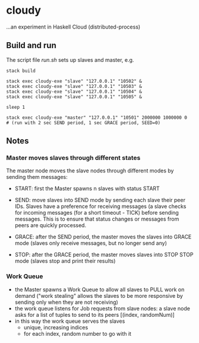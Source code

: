 # cloudy

...an experiment in Haskell Cloud (distributed-process)

## Build and run

The script file _run.sh_ sets up slaves and master, e.g.

	stack build

	stack exec cloudy-exe "slave" "127.0.0.1" "10502" &
	stack exec cloudy-exe "slave" "127.0.0.1" "10503" &
	stack exec cloudy-exe "slave" "127.0.0.1" "10504" &
	stack exec cloudy-exe "slave" "127.0.0.1" "10505" &

	sleep 1

	stack exec cloudy-exe "master" "127.0.0.1" "10501" 2000000 1000000 0
	# (run with 2 sec SEND period, 1 sec GRACE period, SEED=0)

## Notes

### Master moves slaves through different states

The master node moves the slave nodes through different modes by sending them messages:

* START: first the Master spawns n slaves with status START

* SEND: move slaves into SEND mode by sending each slave their peer IDs. Slaves have a preference for receiving messages (a slave checks for incoming messages (for a short timeout - TICK) before sending messages. This is to ensure that status changes or messages from peers are quickly processed.

* GRACE: after the SEND period, the master moves the slaves into GRACE mode (slaves only receive messages, but no longer send any)
* STOP: after the GRACE period, the master moves slaves into STOP STOP mode (slaves stop and print their results)

### Work Queue
* the Master spawns a Work Queue to allow all slaves to PULL work on demand ("work stealing" allows the slaves to be more responsive by sending only when they are not receiving)
* the work queue listens for Job requests from slave nodes: a slave node asks for a list of tuples to send to its peers [(index, randomNum)]
* in this way the work queue serves the slaves
	* unique, increasing indices
	* for each index, random number to go with it
